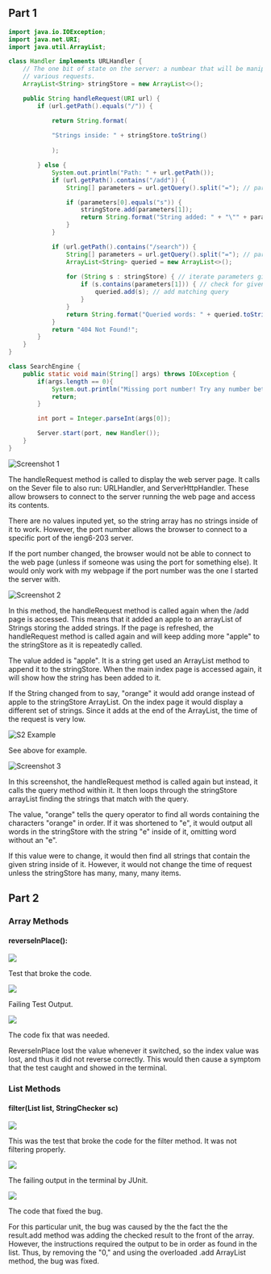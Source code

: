 ## Part 1
```Java
import java.io.IOException;
import java.net.URI;
import java.util.ArrayList;

class Handler implements URLHandler {
    // The one bit of state on the server: a numbear that will be manipulated by
    // various requests.
    ArrayList<String> stringStore = new ArrayList<>();

    public String handleRequest(URI url) {
        if (url.getPath().equals("/")) {

            return String.format(
                
            "Strings inside: " + stringStore.toString()
            
            );

        } else {
            System.out.println("Path: " + url.getPath());
            if (url.getPath().contains("/add")) {
                String[] parameters = url.getQuery().split("="); // parse to take arguments after the Query symbol "?" /add?s=apple

                if (parameters[0].equals("s")) {
                    stringStore.add(parameters[1]);
                    return String.format("String added: " + "\"" + parameters[1] + "\""); // String added: "string"
                }
            }

            if (url.getPath().contains("/search")) {
                String[] parameters = url.getQuery().split("="); // parse to take arguments after the Query symbol "?" /add?s=apple
                ArrayList<String> queried = new ArrayList<>();
                
                for (String s : stringStore) { // iterate parameters given queries
                    if (s.contains(parameters[1])) { // check for given query
                        queried.add(s); // add matching query
                    }
                }
                return String.format("Queried words: " + queried.toString()); // display AL w/ all words that contain it.
            }
            return "404 Not Found!";
        }
    }
}

class SearchEngine {
    public static void main(String[] args) throws IOException {
        if(args.length == 0){
            System.out.println("Missing port number! Try any number between 1024 to 49151");
            return;
        }

        int port = Integer.parseInt(args[0]);

        Server.start(port, new Handler());
    }
}
```

![Screenshot 1](search-engine-index.png)

The handleRequest method is called to display the web server page. It calls on the Sever file to also run: URLHandler, and ServerHttpHandler. These allow browsers to connect to the server running the web page and access its contents. 

There are no values inputed yet, so the string array has no strings inside of it to work. However, the port number allows the browser to connect to a specific port of the ieng6-203 server.

If the port number changed, the browser would not be able to connect to the web page (unless if someone was using the port for something else). It would only work with my webpage if the port number was the one I started the server with. 

![Screenshot 2](lab2-pictures/search-engine-add-apple.png)

In this method, the handleRequest method is called again when the /add page is accessed. This means that it added an apple to an arrayList of Strings storing the added strings. If the page is refreshed, the handleRequest method is called again and will keep adding more "apple" to the stringStore as it is repeatedly called.

The value added is "apple". It is a string get used an ArrayList method to append it to the stringStore. When the main index page is accessed again, it will show how the string has been added to it.

If the String changed from to say, "orange" it would add orange instead of apple to the stringStore ArrayList. On the index page it would display a different set of strings. Since it adds at the end of the ArrayList, the time of the request is very low. 

![S2 Example](lab2-pictures/se-add-many.png)

See above for example.

![Screenshot 3](lab2-pictures/se-search-orange.png)

In this screenshot, the handleRequest method is called again but instead, it calls the query method within it. It then loops through the stringStore arrayList finding the strings that match with the query.

The value, "orange" tells the query operator to find all words containing the characters "orange" in order. If it was shortened to "e", it would output all words in the stringStore with the string "e" inside of it, omitting word without an "e".

If this value were to change, it would then find all strings that contain the given string inside of it. However, it would not change the time of request unless the stringStore has many, many, many items.

## Part 2

### Array Methods

#### reverseInPlace(): 

![](lab3-pics/lab3-test-reverse-inplace.png)

Test that broke the code.

![](lab3-pics/lab3-array-fail.png)

Failing Test Output.

![](lab3-pics/lab3-array-fix.png)

The code fix that was needed.

ReverseInPlace lost the value whenever it switched, so the index value was lost, and thus it did not reverse correctly. This would then cause a symptom that the test caught and showed in the terminal.

### List Methods

#### filter(List<String> list, StringChecker sc)

![](lab3-pics/lab3-list-test.png)

This was the test that broke the code for the filter method. It was not filtering properly.

![](lab3-pics/lab3-list-fail.png)

The failing output in the terminal by JUnit.

![](lab3-pics/lab3-list-code.png)

The code that fixed the bug.

For this particular unit, the bug was caused by the the fact the the result.add method was adding the checked result to the front of the array. However, the instructions required the output to be in order as found in the list. Thus, by removing the "0," and using the overloaded .add ArrayList method, the bug was fixed. 